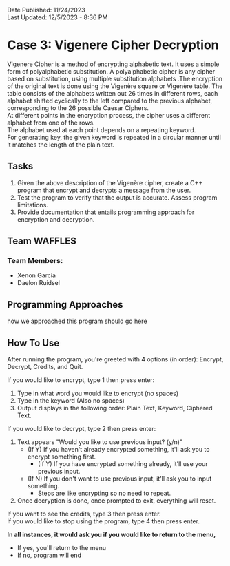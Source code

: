 Date Published: 11/24/2023 <br />
Last Updated: 12/5/2023 - 8:36 PM
# Case 3: Vigenere Cipher Decryption
Vigenere Cipher is a method of encrypting alphabetic text. It uses a simple form of polyalphabetic
substitution. A polyalphabetic cipher is any cipher based on substitution, using multiple substitution
alphabets .The encryption of the original text is done using the Vigenère square or Vigenère table.
The table consists of the alphabets written out 26 times in different rows, each alphabet shifted
cyclically to the left compared to the previous alphabet, corresponding to the 26 possible Caesar
Ciphers. <br />
At different points in the encryption process, the cipher uses a different alphabet from one of the rows. <br />
The alphabet used at each point depends on a repeating keyword. <br />
For generating key, the given keyword is repeated in a circular manner until it matches the length of the
plain text.

## Tasks
1. Given the above description of the Vigenère cipher, create a C++ program that encrypt and
decrypts a message from the user.
2. Test the program to verify that the output is accurate. Assess program limitations.
3. Provide documentation that entails programming approach for encryption and decryption.

## Team WAFFLES
### Team Members:
- Xenon Garcia
- Daelon Ruidsel

## Programming Approaches
how we approached this program should go here

## How To Use
After running the program, you're greeted with 4 options (in order): Encrypt, Decrypt, Credits, and Quit. <br />

If you would like to encrypt, type 1 then press enter: <br />
1) Type in what word you would like to encrypt (no spaces)
2) Type in the keyword (Also no spaces)
3) Output displays in the following order: Plain Text, Keyword, Ciphered Text.

If you would like to decrypt, type 2 then press enter: <br />
1) Text appears "Would you like to use previous input? (y/n)"
   - (If Y) If you haven't already encrypted something, it'll ask you to encrypt something first.
      - (If Y) If you have encrypted something already, it'll use your previous input.
   - (If N) If you don't want to use previous input, it'll ask you to input something.
      - Steps are like encrypting so no need to repeat.
2) Once decryption is done, once prompted to exit, everything will reset.

If you want to see the credits, type 3 then press enter. <br />
If you would like to stop using the program, type 4 then press enter. <br />

**In all instances, it would ask you if you would like to return to the menu,**
   - If yes, you'll return to the menu
   - If no, program will end
